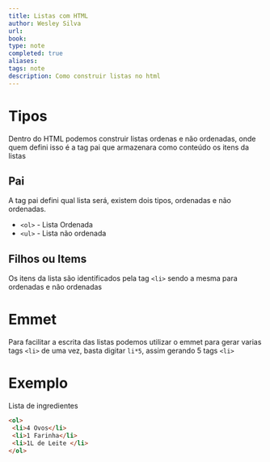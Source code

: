 ```yaml
---
title: Listas com HTML
author: Wesley Silva
url:
book:
type: note
completed: true
aliases:
tags: note
description: Como construir listas no html
---
```

# Tipos
Dentro do HTML podemos construir listas ordenas e não ordenadas, onde quem defini isso é a tag pai que armazenara como conteúdo os itens da listas

## Pai
A tag pai defini qual lista será, existem dois tipos, ordenadas e não ordenadas.
- `<ol>` - Lista Ordenada
- `<ul>` - Lista não ordenada

## Filhos ou Items
Os itens da lista são identificados pela tag `<li>` sendo a mesma para ordenadas e não ordenadas

# Emmet
Para facilitar a escrita das listas podemos utilizar o emmet para gerar varias tags `<li>` de uma vez, basta digitar `li*5`, assim gerando 5 tags `<li>`

# Exemplo
Lista de ingredientes
```html
<ol>
 <li>4 Ovos</li>
 <li>1 Farinha</li>
 <li>1L de Leite </li>
</ol>
```
